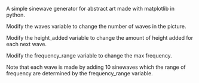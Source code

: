 A simple sinewave generator for abstract art made with matplotlib in python.

Modify the waves variable to change the number of waves in the picture.

Modify the height_added variable to change the amount of height added for each next wave.

Modify the frequency_range variable to change the max frequency.

Note that each wave is made by adding 10 sinewaves which the range of frequency are determined by the frequency_range variable.
